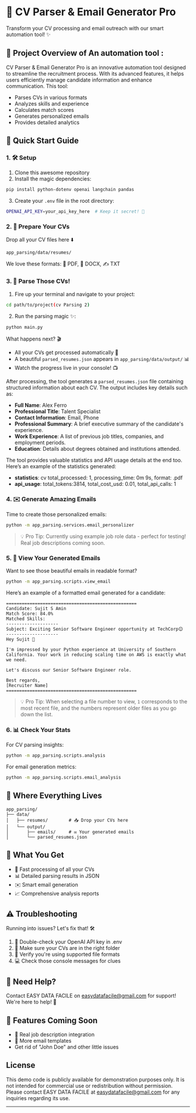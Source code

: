 # 🚀 CV Parser & Email Generator Pro

Transform your CV processing and email outreach with our smart automation tool! ✨

## 📖 Project Overview of An automation tool :
CV Parser & Email Generator Pro is an innovative automation tool designed to streamline the recruitment process. With its advanced features, it helps users efficiently manage candidate information and enhance communication. This tool:
- Parses CVs in various formats
- Analyzes skills and experience
- Calculates match scores
- Generates personalized emails
- Provides detailed analytics

## 🎯 Quick Start Guide

### 1. 🛠️ Setup

1. Clone this awesome repository
2. Install the magic dependencies:
```bash
pip install python-dotenv openai langchain pandas
```

3. Create your `.env` file in the root directory:
```bash
OPENAI_API_KEY=your_api_key_here  # Keep it secret! 🤫
```

### 2. 📁 Prepare Your CVs

Drop all your CV files here ⬇️
```
app_parsing/data/resumes/
```

We love these formats: 📄 PDF, 📝 DOCX, ✍️ TXT

### 3. 🔄 Parse Those CVs!

1. Fire up your terminal and navigate to your project:
```bash
cd path/to/project(cv Parsing 2)
```

2. Run the parsing magic ✨:
```bash
python main.py
```

What happens next? 🎬
- All your CVs get processed automatically 🔄
- A beautiful `parsed_resumes.json` appears in `app_parsing/data/output/` 📊
- Watch the progress live in your console! 📺

After processing, the tool generates a `parsed_resumes.json` file containing structured information about each CV. The output includes key details such as:
- **Full Name**: Alex Ferro
- **Professional Title**: Talent Specialist
- **Contact Information**: Email, Phone
- **Professional Summary**: A brief executive summary of the candidate's experience.
- **Work Experience**: A list of previous job titles, companies, and employment periods.
- **Education**: Details about degrees obtained and institutions attended.

The tool provides valuable statistics and API usage details at the end too. Here’s an example of the statistics generated:

- **statistics**: cv total_processed: 1, processing_time: 0m 9s, format: .pdf
- **api_usage**: total_tokens:3814, total_cost_usd: 0.01, total_api_calls: 1

### 4. ✉️ Generate Amazing Emails

Time to create those personalized emails:
```bash
python -m app_parsing.services.email_personalizer
```

> 💡 Pro Tip: Currently using example job role data - perfect for testing! Real job descriptions coming soon.

### 5. 👀 View Your Generated Emails

Want to see those beautiful emails in readable format?
```bash
python -m app_parsing.scripts.view_email
```

Here’s an example of a formatted email generated for a candidate:

```
==================================================
Candidate: Sujit S Amin
Match Score: 84.0%
Matched Skills: 
--------------------
Subject: Exciting Senior Software Engineer opportunity at TechCorp😊
--------------------
Hey Sujit 👋

I'm impressed by your Python experience at University of Southern California. Your work in reducing scaling time on AWS is exactly what we need.

Let's discuss our Senior Software Engineer role.

Best regards,
[Recruiter Name]
==================================================
```

> 💡 Pro Tip: When selecting a file number to view, `1` corresponds to the most recent file, and the numbers represent older files as you go down the list.

### 6. 📊 Check Your Stats

For CV parsing insights:
```bash
python -m app_parsing.scripts.analysis
```

For email generation metrics:
```bash
python -m app_parsing.scripts.email_analysis
```

## 📂 Where Everything Lives

```
app_parsing/
├── data/
│   ├── resumes/        # 📥 Drop your CVs here
│   └── output/         
│       ├── emails/     # ✉️ Your generated emails
│       └── parsed_resumes.json
```

## 🎯 What You Get

- 🚀 Fast processing of all your CVs
- 📊 Detailed parsing results in JSON
- ✉️ Smart email generation
- 📈 Comprehensive analysis reports

## ⚠️ Troubleshooting

Running into issues? Let's fix that! 🛠️

1. 🔑 Double-check your OpenAI API key in .env
2. 📁 Make sure your CVs are in the right folder
3. 📄 Verify you're using supported file formats
4. 💻 Check those console messages for clues

## 🤝 Need Help?

Contact EASY DATA FACILE on easydatafacile@gmail.com for support! We're here to help! 🌟

## 💪 Features Coming Soon

- 📝 Real job description integration
- 🎨 More email templates
- Get rid of "John Doe" and other little issues

## License

This demo code is publicly available for demonstration purposes only. It is not intended for commercial use or redistribution without permission. Please contact EASY DATA FACILE at easydatafacile@gmail.com for any inquiries regarding its use.

---